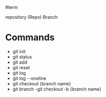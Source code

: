 #term

repository (Repo)
Branch

# Commands

- git init
- git status
- git add
- git reset
- git log
- git log --oneline
- git checkout {branch name}
- git branch
-git checkout -b {branch name}